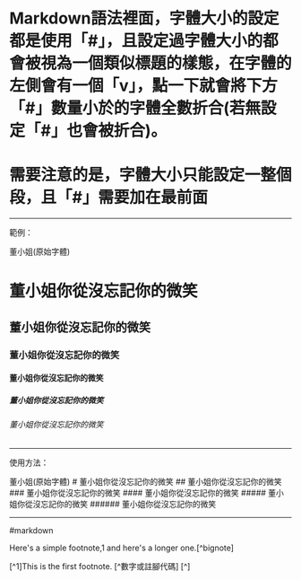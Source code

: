 # Markdown語法裡面，字體大小的設定都是使用「\#」，且設定過字體大小的都會被視為一個類似標題的樣態，在字體的左側會有一個「v」，點一下就會將下方「\#」數量小於的字體全數折合(若無設定「\#」也會被折合)。

# 需要注意的是，字體大小只能設定一整個段，且「\#」需要加在最前面

---
 
範例：

董小姐(原始字體)
# 董小姐你從沒忘記你的微笑
## 董小姐你從沒忘記你的微笑
### 董小姐你從沒忘記你的微笑
#### 董小姐你從沒忘記你的微笑
##### 董小姐你從沒忘記你的微笑
###### 董小姐你從沒忘記你的微笑

---

使用方法：

董小姐(原始字體)
\# 董小姐你從沒忘記你的微笑
\#\# 董小姐你從沒忘記你的微笑
\#\#\# 董小姐你從沒忘記你的微笑
\#\#\#\# 董小姐你從沒忘記你的微笑
\#\#\#\#\# 董小姐你從沒忘記你的微笑
\#\#\#\#\#\# 董小姐你從沒忘記你的微笑
- - -
#markdown  

Here's a simple footnote,1 and here's a longer one.[^bignote]

[^1]This is the first footnote.
[^數字或註腳代碼]
[^]
